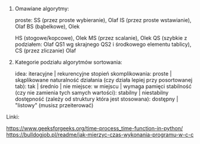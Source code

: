 1. Omawiane algorytmy:

    proste:
    SS (przez proste wybieranie), Olaf
    IS (przez proste wstawianie), Olaf
    BS (bąbelkowe), Olek
    
    HS (stogowe/kopcowe), Olek
    MS (przez scalanie), Olek
    QS (szybkie z podziałem: Olaf
        QS1 wg skrajnego 
        QS2 i środkowego elementu tablicy),
    CS (przez zliczanie) Olaf

2. Kategorie podziału algorytmów sortowania:

    idea: iteracyjne | rekurencyjne
    stopień skomplikowania: proste | skąplikowane
    naturalność działania (czy działa lepiej przy posortowanej tab): tak | średnio | nie
    miejsce: w miejscu | wymaga pamięci
    stabilność (czy nie zamienia tych samych wartości): stabilny | niestabilny 
    dostępność (zależy od struktury która jest stosowana): dostępny | "listowy" (musisz przeiterować)

Linki:

https://www.geeksforgeeks.org/time-process_time-function-in-python/
https://bulldogjob.pl/readme/jak-mierzyc-czas-wykonania-programu-w-c-c